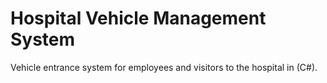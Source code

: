 # Hospital Vehicle Management System
Vehicle entrance system for employees and visitors to the hospital in (C#).
